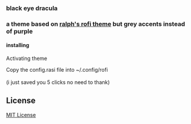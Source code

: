 <h3>black eye dracula<h3>
<p>a theme based on <a href="https://draculatheme.com/rofi/">ralph's rofi theme</a> but grey accents instead of purple</p>
<h4>installing</h4>
  <p>Activating theme

Copy the config.rasi file into ~/.config/rofi
<br><br>(i just saved you 5 clicks no need to thank)</p>
  ## License

[MIT License](./LICENSE)
